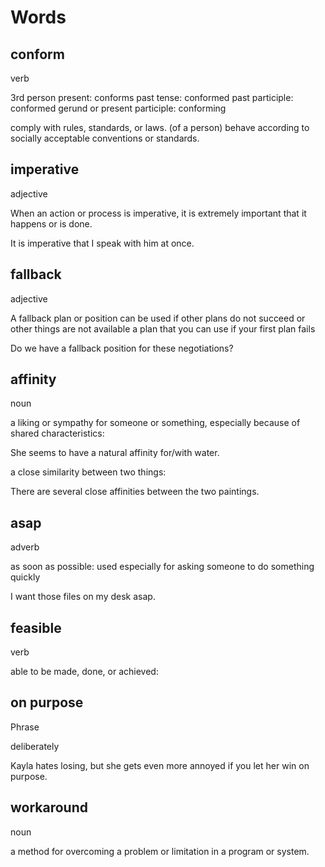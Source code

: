 # Words

## conform

verb 

3rd person present: conforms past tense: conformed past participle: conformed gerund or present participle: conforming

comply with rules, standards, or laws.
(of a person) behave according to socially acceptable conventions or standards.

## imperative

adjective

When an action or process is imperative, it is extremely important that it happens or is done.

It is imperative that I speak with him at once.

## fallback

adjective

A fallback plan or position can be used if other plans do not succeed or other things are not available
a plan that you can use if your first plan fails

Do we have a fallback position for these negotiations?

## affinity

noun

a liking or sympathy for someone or something, especially because of shared characteristics:

She seems to have a natural affinity for/with water.

a close similarity between two things:

There are several close affinities between the two paintings.

## asap

adverb

as soon as possible: used especially for asking someone to do something quickly

I want those files on my desk asap.

## feasible

verb

able to be made, done, or achieved:

## on purpose

Phrase

deliberately

Kayla hates losing, but she gets even more annoyed if you let her win on purpose.

## workaround

noun

a method for overcoming a problem or limitation in a program or system.

